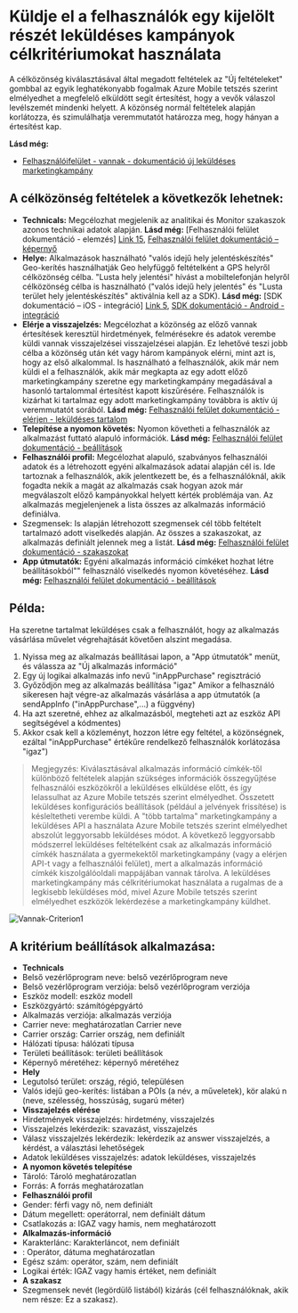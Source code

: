 <properties 
   pageTitle="Azure mobil tetszés szerint elmélyedhet felhasználói felület - vannak feltétel" 
   description="Megtudhatja, hogy miként küldhet célkritériumokat leküldéses kampányok a egy kijelölt részét a felhasználók Azure Mobile tetszés szerint elmélyedhet használatával" 
   services="mobile-engagement" 
   documentationCenter="" 
   authors="piyushjo" 
   manager="dwrede"
   editor=""/>

<tags
   ms.service="mobile-engagement"
   ms.devlang="na"
   ms.topic="article"
   ms.tgt_pltfrm="mobile-multiple"
   ms.workload="mobile" 
   ms.date="08/19/2016"
   ms.author="piyushjo"/>


# <a name="how-to-use-targeting-criteria-to-send-push-campaigns-to-a-select-subset-of-your-users"></a>Küldje el a felhasználók egy kijelölt részét leküldéses kampányok célkritériumokat használata

A célközönség kiválasztásával által megadott feltételek az "Új feltételeket" gombbal az egyik leghatékonyabb fogalmak Azure Mobile tetszés szerint elmélyedhet a megfelelő elküldött segít értesítést, hogy a vevők válaszol levélszemét mindenki helyett. A közönség normál feltételek alapján korlátozza, és szimulálhatja veremmutatót határozza meg, hogy hányan a értesítést kap.

**Lásd még:**

- [Felhasználóifelület - vannak - dokumentáció új leküldéses marketingkampány][Link 27]

## <a name="audience-criteria-can-include"></a>A célközönség feltételek a következők lehetnek:
- **Technicals:** Megcélozhat megjelenik az analitikai és Monitor szakaszok azonos technikai adatok alapján. **Lásd még:** [Felhasználói felület dokumentáció - elemzés] [ Link 15], [Felhasználói felület dokumentáció – képernyő][Link 16]
- **Helye:** Alkalmazások használható "valós idejű hely jelentéskészítés" Geo-kerítés használhatják Geo helyfüggő feltételként a GPS helyről célközönség célba. "Lusta hely jelentési" hívást a mobiltelefonján helyről célközönség célba is használható ("valós idejű hely jelentés" és "Lusta terület hely jelentéskészítés" aktiválnia kell az a SDK). **Lásd még:** [SDK dokumentáció – iOS - integráció] [ Link 5], [SDK dokumentáció - Android - integráció][Link 5]
- **Elérje a visszajelzés:** Megcélozhat a közönség az előző vannak értesítések keresztül hirdetmények, felmérésekre és adatok verembe küldi vannak visszajelzései visszajelzései alapján. Ez lehetővé teszi jobb célba a közönség után két vagy három kampányok elérni, mint azt is, hogy az első alkalommal. Is használható a felhasználók, akik már nem küldi el a felhasználók, akik már megkapta az egy adott előző marketingkampány szeretne egy marketingkampány megadásával a hasonló tartalommal értesítést kapott kiszűrésére. Felhasználók is kizárhat ki tartalmaz egy adott marketingkampány továbbra is aktív új veremmutatót sorából. **Lásd még:** [Felhasználói felület dokumentáció - elérjen - leküldéses tartalom][Link 29]
- **Telepítése a nyomon követés:** Nyomon követheti a felhasználók az alkalmazást futtató alapuló információk. **Lásd még:** [Felhasználói felület dokumentáció - beállítások][Link 20]
- **Felhasználói profil:** Megcélozhat alapuló, szabványos felhasználói adatok és a létrehozott egyéni alkalmazások adatai alapján cél is. Ide tartoznak a felhasználók, akik jelentkezett be, és a felhasználóknál, akik fogadta nekik a magát az alkalmazás csak hogyan azok már megválaszolt előző kampányokkal helyett kérték problémája van. Az alkalmazás megjelenjenek a lista összes az alkalmazás információ definiálva.
- Szegmensek: Is alapján létrehozott szegmensek cél több feltételt tartalmazó adott viselkedés alapján. Az összes a szakaszokat, az alkalmazás definiált jelennek meg a listát. **Lásd még:** [Felhasználói felület dokumentáció - szakaszokat][Link 18]
- **App útmutatók:** Egyéni alkalmazás információ címkéket hozhat létre beállításokból"" felhasználó viselkedés nyomon követéséhez. **Lásd még:** [Felhasználói felület dokumentáció - beállítások][Link 20]

## <a name="example"></a>Példa: 
Ha szeretne tartalmat leküldéses csak a felhasználót, hogy az alkalmazás vásárlása művelet végrehajtását követően alszint megadása.

1. Nyissa meg az alkalmazás beállításai lapon, a "App útmutatók" menüt, és válassza az "Új alkalmazás információ"
2. Egy új logikai alkalmazás info nevű "inAppPurchase" regisztráció
3. Győződjön meg az alkalmazás beállítása "igaz" Amikor a felhasználó sikeresen hajt végre-az alkalmazás vásárlása a app útmutatók (a sendAppInfo ("inAppPurchase",...) a függvény)
4. Ha azt szeretné, ehhez az alkalmazásból, megteheti azt az eszköz API segítségével a kódmentes)
5. Akkor csak kell a közleményt, hozzon létre egy feltétel, a közönségnek, ezáltal "inAppPurchase" értékűre rendelkező felhasználók korlátozása "igaz")
 
> Megjegyzés: Kiválasztásával alkalmazás információ címkék-től különböző feltételek alapján szükséges információk összegyűjtése felhasználói eszközökről a leküldéses elküldése előtt, és így lelassulhat az Azure Mobile tetszés szerint elmélyedhet. Összetett leküldéses konfigurációs beállítások (például a jelvények frissítése) is késleltetheti verembe küldi. A "több tartalma" marketingkampány a leküldéses API a használata Azure Mobile tetszés szerint elmélyedhet abszolút leggyorsabb leküldéses módot. A következő leggyorsabb módszerrel leküldéses feltételként csak az alkalmazás információ címkék használata a gyermekektől marketingkampány (vagy a elérjen API-t vagy a felhasználói felület), mert a alkalmazás információ címkék kiszolgálóoldali mappájában vannak tárolva. A leküldéses marketingkampány más célkritériumokat használata a rugalmas de a legkisebb leküldéses mód, mivel Azure Mobile tetszés szerint elmélyedhet eszközök lekérdezése a marketingkampány küldhet.
 
![Vannak-Criterion1][29] 

## <a name="criterion-options-apply-to"></a>A kritérium beállítások alkalmazása:
- **Technicals**     
- Belső vezérlőprogram neve: belső vezérlőprogram neve
- Belső vezérlőprogram verziója: belső vezérlőprogram verziója
- Eszköz modell: eszköz modell
- Eszközgyártó: számítógépgyártó
- Alkalmazás verziója: alkalmazás verziója
- Carrier neve: meghatározatlan Carrier neve
- Carrier ország: Carrier ország, nem definiált
- Hálózati típusa: hálózati típusa
- Területi beállítások: területi beállítások
- Képernyő méretéhez: képernyő méretéhez
- **Hely**      
- Legutolsó terület: ország, régió, településen
- Valós idejű geo-kerítés: listában a POIs (a név, a műveletek), kör alakú n (neve, szélesség, hosszúság, sugarú méter)
- **Visszajelzés elérése**     
- Hirdetmények visszajelzés: hirdetmény, visszajelzés
- Visszajelzés lekérdezik: szavazást, visszajelzés
- Válasz visszajelzés lekérdezik: lekérdezik az answer visszajelzés, a kérdést, a választási lehetőségek
- Adatok leküldéses visszajelzés: adatok leküldéses, visszajelzés
- **A nyomon követés telepítése**     
- Tároló: Tároló meghatározatlan
- Forrás: A forrás meghatározatlan
- **Felhasználói profil**     
- Gender: férfi vagy nő, nem definiált
- Dátum megellett: operátorral, nem definiált dátum
- Csatlakozás a: IGAZ vagy hamis, nem meghatározott
- **Alkalmazás-információ**      
- Karakterlánc: Karakterláncot, nem definiált
- : Operátor, dátuma meghatározatlan
- Egész szám: operátor, szám, nem definiált
- Logikai érték: IGAZ vagy hamis értéket, nem definiált
- **A szakasz**    
- Szegmensek nevét (legördülő listából) kizárás (cél felhasználóknak, akik nem része: Ez a szakasz).

<!--Image references-->
[1]: ./media/mobile-engagement-user-interface-navigation/navigation1.png
[2]: ./media/mobile-engagement-user-interface-home/home1.png
[3]: ./media/mobile-engagement-user-interface-home/home2.png
[4]: ./media/mobile-engagement-user-interface-home/home3.png
[5]: ./media/mobile-engagement-user-interface-home/home4.png
[6]: ./media/mobile-engagement-user-interface-home/home5.png
[7]: ./media/mobile-engagement-user-interface-my-account/myaccount1.png
[8]: ./media/mobile-engagement-user-interface-my-account/myaccount2.png
[9]: ./media/mobile-engagement-user-interface-my-account/myaccount3.png
[10]: ./media/mobile-engagement-user-interface-analytics/analytics1.png
[11]: ./media/mobile-engagement-user-interface-analytics/analytics2.png
[12]: ./media/mobile-engagement-user-interface-analytics/analytics3.png
[13]: ./media/mobile-engagement-user-interface-analytics/analytics4.png
[14]: ./media/mobile-engagement-user-interface-monitor/monitor1.png
[15]: ./media/mobile-engagement-user-interface-monitor/monitor2.png
[16]: ./media/mobile-engagement-user-interface-monitor/monitor3.png
[17]: ./media/mobile-engagement-user-interface-monitor/monitor4.png
[18]: ./media/mobile-engagement-user-interface-reach/reach1.png
[19]: ./media/mobile-engagement-user-interface-reach/reach2.png
[20]: ./media/mobile-engagement-user-interface-reach-campaign/Reach-Campaign1.png
[21]: ./media/mobile-engagement-user-interface-reach-campaign/Reach-Campaign2.png
[22]: ./media/mobile-engagement-user-interface-reach-campaign/Reach-Campaign3.png
[23]: ./media/mobile-engagement-user-interface-reach-campaign/Reach-Campaign4.png
[24]: ./media/mobile-engagement-user-interface-reach-campaign/Reach-Campaign5.png
[25]: ./media/mobile-engagement-user-interface-reach-campaign/Reach-Campaign6.png
[26]: ./media/mobile-engagement-user-interface-reach-campaign/Reach-Campaign7.png
[27]: ./media/mobile-engagement-user-interface-reach-campaign/Reach-Campaign8.png
[28]: ./media/mobile-engagement-user-interface-reach-campaign/Reach-Campaign9.png
[29]: ./media/mobile-engagement-user-interface-reach-criterion/Reach-Criterion1.png
[30]: ./media/mobile-engagement-user-interface-reach-content/Reach-Content1.png
[31]: ./media/mobile-engagement-user-interface-reach-content/Reach-Content2.png
[32]: ./media/mobile-engagement-user-interface-reach-content/Reach-Content3.png
[33]: ./media/mobile-engagement-user-interface-reach-content/Reach-Content4.png
[34]: ./media/mobile-engagement-user-interface-dashboard/dashboard1.png
[35]: ./media/mobile-engagement-user-interface-segments/segments1.png
[36]: ./media/mobile-engagement-user-interface-segments/segments2.png
[37]: ./media/mobile-engagement-user-interface-segments/segments3.png
[38]: ./media/mobile-engagement-user-interface-segments/segments4.png
[39]: ./media/mobile-engagement-user-interface-segments/segments5.png
[40]: ./media/mobile-engagement-user-interface-segments/segments6.png
[41]: ./media/mobile-engagement-user-interface-segments/segments7.png
[42]: ./media/mobile-engagement-user-interface-segments/segments8.png
[43]: ./media/mobile-engagement-user-interface-segments/segments9.png
[44]: ./media/mobile-engagement-user-interface-segments/segments10.png
[45]: ./media/mobile-engagement-user-interface-segments/segments11.png
[46]: ./media/mobile-engagement-user-interface-settings/settings1.png
[47]: ./media/mobile-engagement-user-interface-settings/settings2.png
[48]: ./media/mobile-engagement-user-interface-settings/settings3.png
[49]: ./media/mobile-engagement-user-interface-settings/settings4.png
[50]: ./media/mobile-engagement-user-interface-settings/settings5.png
[51]: ./media/mobile-engagement-user-interface-settings/settings6.png
[52]: ./media/mobile-engagement-user-interface-settings/settings7.png
[53]: ./media/mobile-engagement-user-interface-settings/settings8.png
[54]: ./media/mobile-engagement-user-interface-settings/settings9.png
[55]: ./media/mobile-engagement-user-interface-settings/settings10.png
[56]: ./media/mobile-engagement-user-interface-settings/settings11.png
[57]: ./media/mobile-engagement-user-interface-settings/settings12.png
[58]: ./media/mobile-engagement-user-interface-settings/settings13.png

<!--Link references-->
[Link 1]: mobile-engagement-user-interface.md
[Link 2]: mobile-engagement-troubleshooting-guide.md
[Link 3]: mobile-engagement-how-tos.md
[Link 4]: http://go.microsoft.com/fwlink/?LinkID=525553
[Link 5]: http://go.microsoft.com/fwlink/?LinkID=525554
[Link 6]: http://go.microsoft.com/fwlink/?LinkId=525555
[Link 7]: https://account.windowsazure.com/PreviewFeatures
[Link 8]: https://social.msdn.microsoft.com/Forums/azure/home?forum=azuremobileengagement
[Link 9]: http://azure.microsoft.com/services/mobile-engagement/
[Link 10]: http://azure.microsoft.com/documentation/services/mobile-engagement/
[Link 11]: http://azure.microsoft.com/pricing/details/mobile-engagement/
[Link 12]: mobile-engagement-user-interface-navigation.md
[Link 13]: mobile-engagement-user-interface-home.md
[Link 14]: mobile-engagement-user-interface-my-account.md
[Link 15]: mobile-engagement-user-interface-analytics.md
[Link 16]: mobile-engagement-user-interface-monitor.md
[Link 17]: mobile-engagement-user-interface-reach.md
[Link 18]: mobile-engagement-user-interface-segments.md
[Link 19]: mobile-engagement-user-interface-dashboard.md
[Link 20]: mobile-engagement-user-interface-settings.md
[Link 21]: mobile-engagement-troubleshooting-guide-analytics.md
[Link 22]: mobile-engagement-troubleshooting-guide-apis.md
[Link 23]: mobile-engagement-troubleshooting-guide-push-reach.md
[Link 24]: mobile-engagement-troubleshooting-guide-service.md
[Link 25]: mobile-engagement-troubleshooting-guide-sdk.md
[Link 26]: mobile-engagement-troubleshooting-guide-sr-info.md
[Link 27]: mobile-engagement-user-interface-reach-campaign.md
[Link 28]: mobile-engagement-user-interface-reach-criterion.md
[Link 29]: mobile-engagement-user-interface-reach-content.md
 
